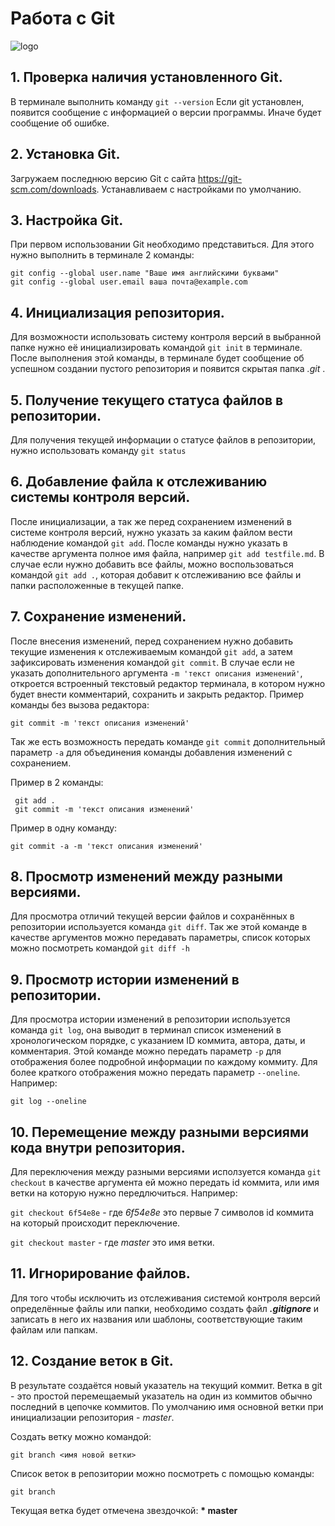 # Работа с Git
![logo](logo_git.png)
## 1. Проверка наличия установленного Git.
В терминале выполнить команду `git --version`
Если git установлен, появится сообщение с информацией о версии программы.
Иначе будет сообщение об ошибке.

## 2. Установка Git.
Загружаем последнюю версию Git с сайта https://git-scm.com/downloads. Устанавливаем с настройками по умолчанию.

##  3. Настройка Git.
При первом использовании Git необходимо представиться.
Для этого нужно выполнить в терминале 2 команды:
```
git config --global user.name "Ваше имя английскими буквами"
git config --global user.email ваша почта@example.com 
```
## 4. Инициализация репозитория.
Для возможности использовать систему контроля версий в выбранной папке нужно её инициализировать командой `git init` в терминале.
После выполнения этой команды, в терминале будет сообщение об успешном создании пустого репозитория и появится скрытая папка *.git* .

## 5. Получение текущего статуса файлов в репозитории.
Для получения текущей информации о статусе файлов в репозитории, нужно использовать команду `git status`

## 6. Добавление файла к отслеживанию системы контроля версий.
После инициализации, а так же перед сохранением изменений в системе контроля версий, нужно указать за каким файлом вести наблюдение командой `git add`. После команды нужно указать в качестве аргумента полное имя файла, например `git add testfile.md`. В случае если нужно добавить все файлы, можно воспользоваться командой `git add .`, которая добавит к отслеживанию все файлы и папки расположенные в текущей папке.

## 7. Сохранение изменений.
После внесения изменений, перед сохранением нужно добавить текущие изменения к отслеживаемым командой `git add`, а затем зафиксировать изменения командой `git commit`. В случае если не указать дополнительного аргумента `-m 'текст описания изменений'`, откроется встроенный текстовый редактор терминала, в котором нужно будет внести комментарий, сохранить и закрыть редактор.
Пример команды без вызова редактора:

`git commit -m 'текст описания изменений'`

Так же есть возможность передать команде `git commit` дополнительный параметр `-a` для объединения команды добавления изменений с сохранением.

Пример в 2 команды:
```
 git add .
 git commit -m 'текст описания изменений' 
```
Пример в одну команду:

`git commit -a -m 'текст описания изменений'`
## 8. Просмотр изменений между разными версиями.
Для просмотра отличий текущей версии файлов и сохранённых в репозитории используется команда `git diff`.
Так же этой команде в качестве аргументов можно передавать параметры, список которых можно посмотреть командой `git diff -h`

## 9. Просмотр истории изменений в репозитории.
Для просмотра истории изменений в репозитории используется команда `git log`, она выводит в терминал список изменений в хронологическом порядке, с указанием ID коммита, автора, даты, и комментария.
Этой команде можно передать параметр `-p` для отображения более подробной информации по каждому коммиту.
Для более краткого отображения можно передать параметр `--oneline`. Например:

`git log --oneline`

## 10. Перемещение между разными версиями кода внутри репозитория.
Для переключения между разными версиями исползуется команда `git checkout` в качестве аргумента ей можно передать id коммита, или имя ветки на которую нужно передлючиться.
Например:

`git checkout 6f54e8e` - где _6f54e8e_ это первые 7 символов id коммита на который происходит переключение.

`git checkout master` - где _master_ это имя ветки.

## 11. Игнорирование файлов.
Для того чтобы исключить из отслеживания системой контроля версий определённые файлы или папки, необходимо создать файл **_.gitignore_** и записать в него их названия или шаблоны, соответствующие таким файлам или папкам.

## 12. Создание веток в Git.

В результате создаётся новый указатель на текущий коммит.
Ветка в git - это простой перемещаемый указатель на один из коммитов обычно последний в цепочке коммитов.
По умолчанию имя основной ветки при инициализации репозитория - _master_.

Создать ветку можно командой: 
```
git branch <имя новой ветки>
```
Список веток в репозитории можно посмотреть с помощью команды:
```
git branch
```
Текущая ветка будет отмечена звездочкой: __\* master__
